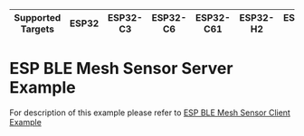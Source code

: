 | Supported Targets | ESP32 | ESP32-C3 | ESP32-C6 | ESP32-C61 | ESP32-H2 | ESP32-S3 |
| ----------------- | ----- | -------- | -------- | --------- | -------- | -------- |

ESP BLE Mesh Sensor Server Example
==================================

For description of this example please refer to [ESP BLE Mesh Sensor Client Example](../sensor_client/README.md)
